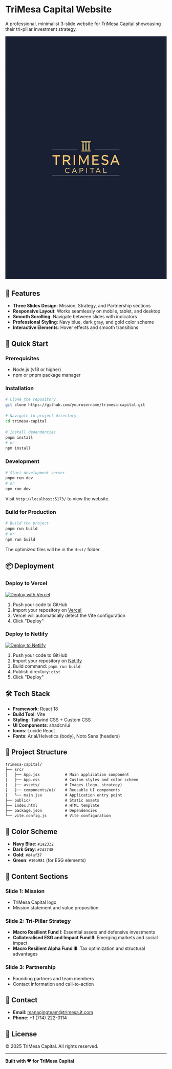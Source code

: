# TriMesa Capital Website

A professional, minimalist 3-slide website for TriMesa Capital showcasing their tri-pillar investment strategy.

![TriMesa Capital](./src/assets/logo.jpg)

## 🌟 Features

- **Three Slides Design**: Mission, Strategy, and Partnership sections
- **Responsive Layout**: Works seamlessly on mobile, tablet, and desktop
- **Smooth Scrolling**: Navigate between slides with indicators
- **Professional Styling**: Navy blue, dark gray, and gold color scheme
- **Interactive Elements**: Hover effects and smooth transitions

## 🚀 Quick Start

### Prerequisites

- Node.js (v18 or higher)
- npm or pnpm package manager

### Installation

```bash
# Clone the repository
git clone https://github.com/yourusername/trimesa-capital.git

# Navigate to project directory
cd trimesa-capital

# Install dependencies
pnpm install
# or
npm install
```

### Development

```bash
# Start development server
pnpm run dev
# or
npm run dev
```

Visit `http://localhost:5173/` to view the website.

### Build for Production

```bash
# Build the project
pnpm run build
# or
npm run build
```

The optimized files will be in the `dist/` folder.

## 📦 Deployment

### Deploy to Vercel

[![Deploy with Vercel](https://vercel.com/button)](https://vercel.com/new/clone?repository-url=https://github.com/yourusername/trimesa-capital)

1. Push your code to GitHub
2. Import your repository on [Vercel](https://vercel.com)
3. Vercel will automatically detect the Vite configuration
4. Click "Deploy"

### Deploy to Netlify

[![Deploy to Netlify](https://www.netlify.com/img/deploy/button.svg)](https://app.netlify.com/start/deploy?repository=https://github.com/yourusername/trimesa-capital)

1. Push your code to GitHub
2. Import your repository on [Netlify](https://netlify.com)
3. Build command: `pnpm run build`
4. Publish directory: `dist`
5. Click "Deploy"

## 🛠️ Tech Stack

- **Framework**: React 18
- **Build Tool**: Vite
- **Styling**: Tailwind CSS + Custom CSS
- **UI Components**: shadcn/ui
- **Icons**: Lucide React
- **Fonts**: Arial/Helvetica (body), Noto Sans (headers)

## 📁 Project Structure

```
trimesa-capital/
├── src/
│   ├── App.jsx           # Main application component
│   ├── App.css           # Custom styles and color scheme
│   ├── assets/           # Images (logo, strategy)
│   ├── components/ui/    # Reusable UI components
│   └── main.jsx          # Application entry point
├── public/               # Static assets
├── index.html            # HTML template
├── package.json          # Dependencies
└── vite.config.js        # Vite configuration
```

## 🎨 Color Scheme

- **Navy Blue**: `#1a2332`
- **Dark Gray**: `#2d3748`
- **Gold**: `#d4af37`
- **Green**: `#10b981` (for ESG elements)

## 📝 Content Sections

### Slide 1: Mission
- TriMesa Capital logo
- Mission statement and value proposition

### Slide 2: Tri-Pillar Strategy
- **Macro Resilient Fund I**: Essential assets and defensive investments
- **Collateralised ESG and Impact Fund II**: Emerging markets and social impact
- **Macro Resilient Alpha Fund III**: Tax optimization and structural advantages

### Slide 3: Partnership
- Founding partners and team members
- Contact information and call-to-action

## 📧 Contact

- **Email**: managingteam@trimesa.it.com
- **Phone**: +1 (714) 222-0114

## 📄 License

© 2025 TriMesa Capital. All rights reserved.

---

**Built with ❤️ for TriMesa Capital**
